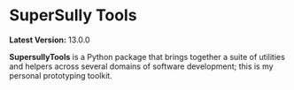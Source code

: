 SuperSully Tools
================

**Latest Version:** 13.0.0

**SupersullyTools** is a Python package that brings together a suite of utilities and helpers across several domains of
software development; this is my personal prototyping toolkit.
